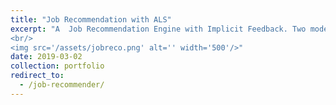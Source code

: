 ```yaml
---
title: "Job Recommendation with ALS"
excerpt: "A  Job Recommendation Engine with Implicit Feedback. Two models are developed. The first used content -basaed filtering; the second implemented [Collaborative Filtering for Implicit Feedback](http://yifanhu.net/PUB/cf.pdf).
<br/>
<img src='/assets/jobreco.png' alt='' width='500'/>"
date: 2019-03-02
collection: portfolio
redirect_to:
  - /job-recommender/
---
```

